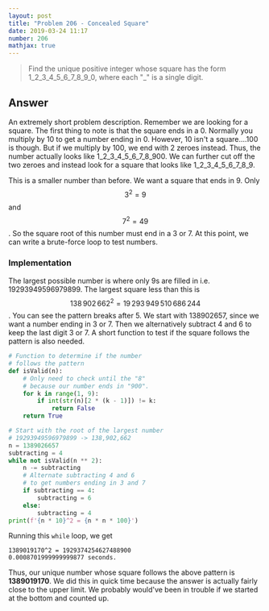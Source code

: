 ```yaml
---
layout: post
title: "Problem 206 - Concealed Square"
date: 2019-03-24 11:17
number: 206
mathjax: true
---
```


> Find the unique positive integer whose square has the form 1\_2\_3\_4\_5\_6\_7\_8\_9\_0, where each "_" is a single digit.

<!--more-->

## Answer

An extremely short problem description. Remember we are looking for a square. The first thing to note is that the square ends in a 0. Normally you multiply by 10 to get a number ending in 0. However, 10 isn't a square....100 is though. But if we multiply by 100, we end with 2 zeroes instead. Thus, the number actually looks like 1\_2\_3\_4\_5\_6\_7\_8\_900. We can further cut off the two zeroes and instead look for a square that looks like 1\_2\_3\_4\_5\_6\_7\_8\_9.

This is a smaller number than before. We want a square that ends in 9. Only $$3^2=9$$ and $$7^2=49$$. So the square root of this number must end in a 3 or 7. At this point, we can write a brute-force loop to test numbers.

### Implementation

The largest possible number is where only 9s are filled in i.e. 19293949596979899. The largest square less than this is $$138\,902\,662^2=19\,293\,949\,510\,686\,244$$. You can see the pattern breaks after 5. We start with 138902657, since we want a number ending in 3 or 7. Then we alternatively subtract 4 and 6 to keep the last digit 3 or 7. A short function to test if the square follows the pattern is also needed.

```python
# Function to determine if the number
# follows the pattern
def isValid(n):
    # Only need to check until the "8"
    # because our number ends in "900".
    for k in range(1, 9):
        if int(str(n)[2 * (k - 1)]) != k:
            return False
    return True

# Start with the root of the largest number
# 19293949596979899 -> 138,902,662
n = 1389026657
subtracting = 4
while not isValid(n ** 2):
    n -= subtracting
    # Alternate subtracting 4 and 6
    # to get numbers ending in 3 and 7
    if subtracting == 4:
        subtracting = 6
    else:
        subtracting = 4
print(f'{n * 10}^2 = {n * n * 100}')
```

Running this `while` loop, we get

```
1389019170^2 = 1929374254627488900
0.0008701999999999877 seconds.
```

Thus, our unique number whose square follows the above pattern is **1389019170**. We did this in quick time because the answer is actually fairly close to the upper limit. We probably would've been in trouble if we started at the bottom and counted up.